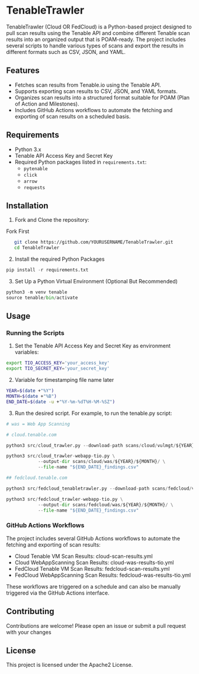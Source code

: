 # TenableTrawler

TenableTrawler (Cloud OR FedCloud) is a Python-based project designed to pull scan results using the Tenable API and combine different Tenable scan results into an organized output that is POAM-ready. The project includes several scripts to handle various types of scans and export the results in different formats such as CSV, JSON, and YAML.

## Features

- Fetches scan results from Tenable.io using the Tenable API.
- Supports exporting scan results to CSV, JSON, and YAML formats.
- Organizes scan results into a structured format suitable for POAM (Plan of Action and Milestones).
- Includes GitHub Actions workflows to automate the fetching and exporting of scan results on a scheduled basis.

## Requirements

- Python 3.x
- Tenable API Access Key and Secret Key
- Required Python packages listed in `requirements.txt`:
  - `pytenable`
  - `click`
  - `arrow`
  - `requests`

## Installation

1. Fork and Clone the repository:

Fork First

```bash
   git clone https://github.com/YOURUSERNAME/TenableTrawler.git
   cd TenableTrawler
```

2. Install the required Python Packages

```python
pip install -r requirements.txt
```

3. Set Up a Python Virtual Environment (Optional But Recommended)

```python
python3 -m venv tenable
source tenable/bin/activate
```

## Usage

### Running the Scripts

1. Set the Tenable API Access Key and Secret Key as environment variables:

```bash
export TIO_ACCESS_KEY='your_access_key'
export TIO_SECRET_KEY='your_secret_key'
```

2. Variable for timestamping file name later

```bash
YEAR=$(date +"%Y")
MONTH=$(date +"%B")
END_DATE=$(date -u +"%Y-%m-%dT%H-%M-%SZ")
```

3. Run the desired script. For example, to run the tenable.py script:

```python
# was = Web App Scanning

# cloud.tenable.com

python3 src/cloud_trawler.py --download-path scans/cloud/vulmgt/${YEAR}/${MONTH}/

python3 src/cloud_trawler-webapp-tio.py \
            --output-dir scans/cloud/was/${YEAR}/${MONTH}/ \
            --file-name "${END_DATE}_findings.csv"

## fedcloud.tenable.com

python3 src/fedcloud_tenabletrawler.py --download-path scans/fedcloud/vulmgt/${YEAR}/${MONTH}/

python3 src/fedcloud_trawler-webapp-tio.py \
            --output-dir scans/fedcloud/was/${YEAR}/${MONTH}/ \
            --file-name "${END_DATE}_findings.csv"

```

### GitHub Actions Workflows


The project includes several GitHub Actions workflows to automate the fetching and exporting of scan results:

- Cloud Tenable VM Scan Results: cloud-scan-results.yml
- Cloud WebAppScanning Scan Results: cloud-was-results-tio.yml
- FedCloud Tenable VM Scan Results: fedcloud-scan-results.yml
- FedCloud WebAppScanning Scan Results: fedcloud-was-results-tio.yml


These workflows are triggered on a schedule and can also be manually triggered via the GitHub Actions interface.

## Contributing

Contributions are welcome! Please open an issue or submit a pull request with your changes


## License

This project is licensed under the Apache2 License.



